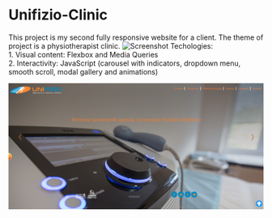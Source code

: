 # Unifizio-Clinic

This project is my second fully responsive website for a client. The theme of project is a physiotherapist clinic.
![Screenshot](favicon/icons8-html-5.svg.png)
Techologies:<br> 1. Visual content:
Flexbox and Media Queries <br>
             2. Interactivity: JavaScript (carousel with indicators, dropdown menu, smooth scroll, modal gallery and animations)<br>

           
![Screenshot](Unifizio.png)

